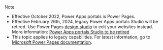 >[!NOTE]
>
> - Effective October 2022, Power Apps portals is Power Pages. 
> - Effective February 26th, 2024, legacy Power Apps portals Studio will be retired. Use Power Pages [design studio](/power-pages/getting-started/use-design-studio) to edit your websites instead. More information: [Power Apps portals Studio to be retired](/power-pages/important-changes-deprecations#power-apps-portals-studio-to-be-retired)
> - This topic applies to legacy capabilities. For latest information, go to [Microsoft Power Pages documentation](/power-pages).